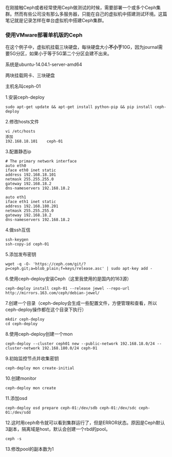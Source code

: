 在刚接触Ceph或者经常使用Ceph做测试的时候，需要部署一个或多个Ceph集群。然而有些公司没有那么多服务器，只能在自己的虚拟机中搭建测试环境。这篇笔记就是记录怎样在单台虚拟机中搭建Ceph集群。

### 使用VMware部署单机版的Ceph

在这个例子中，虚拟机挂载三块硬盘，每块硬盘大小**不小于**10G，因为journal需要5G分区，如果小于等于5G第二个分区会建不出来。

系统是ubuntu-14.04.1-server-amd64

两块挂载网卡、三块硬盘

主机名叫ceph-01

1.安装ceph-deploy

```
sudo apt-get update && apt-get install python-pip && pip install ceph-deploy
```

2.修改hosts文件

```
vi /etc/hosts
添加
192.168.18.101    ceph-01
```

3.配置静态ip

```
# The primary network interface
auto eth0
iface eth0 inet static
address 192.168.18.101
netmask 255.255.255.0
gateway 192.168.18.2
dns-nameservers 192.168.18.2

auto eth1
iface eth1 inet static
address 192.168.180.201
netmask 255.255.255.0
gateway 192.168.18.2
dns-nameservers 192.168.18.2
```

4.做ssh互信

```
ssh-keygen
ssh-copy-id ceph-01
```

5.添加发布密钥

```
wget -q -O- 'https://ceph.com/git/?p=ceph.git;a=blob_plain;f=keys/release.asc' | sudo apt-key add -
```

6.使用ceph-deploy安装Ceph（这里我使用的是国内的163源）

```
ceph-deploy install ceph-01 --release jewel --repo-url http://mirrors.163.com/ceph/debian-jewel/
```

7.创建一个目录（ceph-deploy会生成一些配置文件，方便管理和查看，所以ceph-deploy操作都在这个目录下执行）

```
mkdir ceph-deploy
cd ceph-deploy
```

8.使用ceph-deploy创建一个mon

```
ceph-deploy --cluster ceph01 new --public-network 192.168.18.0/24 --cluster-network 192.168.180.0/24 ceph-01
```

9.初始监控节点并收集密钥

```
ceph-deploy mon create-initial
```

10.创建monitor

```
ceph-deploy mon create
```

11.添加osd

```
ceph-deploy osd prepare ceph-01:/dev/sdb ceph-01:/dev/sdc ceph-01:/dev/sdd
```

12.这时用ceph命令就可以看到集群运行了，但是ERROR状态。原因是Ceph默认3副本，隔离域是host，默认会创建一个rbd的pool。

```
ceph -s
```

13.修改pool的副本数为1



